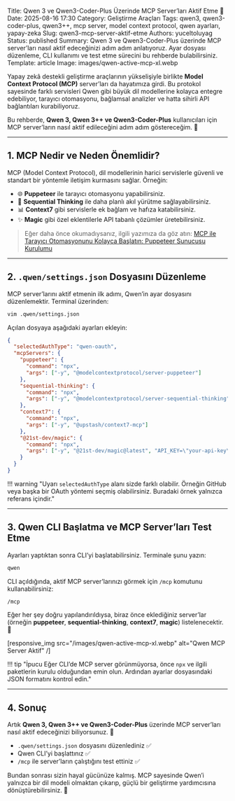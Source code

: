 Title: Qwen 3 ve Qwen3-Coder-Plus Üzerinde MCP Server’ları Aktif Etme 🚀
Date: 2025-08-16 17:30
Category: Geliştirme Araçları
Tags: qwen3, qwen3-coder-plus, qwen3++, mcp server, model context protocol, qwen ayarları, yapay-zeka
Slug: qwen3-mcp-server-aktif-etme
Authors: yuceltoluyag
Status: published
Summary: Qwen 3 ve Qwen3-Coder-Plus üzerinde MCP server’ları nasıl aktif edeceğinizi adım adım anlatıyoruz. Ayar dosyası düzenleme, CLI kullanımı ve test etme sürecini bu rehberde bulabilirsiniz.
Template: article
Image: images/qwen-active-mcp-xl.webp

Yapay zekâ destekli geliştirme araçlarının yükselişiyle birlikte **Model Context Protocol (MCP)** server’ları da hayatımıza girdi. Bu protokol sayesinde farklı servisleri Qwen gibi büyük dil modellerine kolayca entegre edebiliyor, tarayıcı otomasyonu, bağlamsal analizler ve hatta sihirli API bağlantıları kurabiliyoruz.

Bu rehberde, **Qwen 3, Qwen 3++ ve Qwen3-Coder-Plus** kullanıcıları için MCP server’ların nasıl aktif edileceğini adım adım göstereceğim. 🙂

---

## 1. MCP Nedir ve Neden Önemlidir?

MCP (Model Context Protocol), dil modellerinin harici servislerle güvenli ve standart bir yöntemle iletişim kurmasını sağlar. Örneğin:

- 🌐 **Puppeteer** ile tarayıcı otomasyonu yapabilirsiniz.
- 🧠 **Sequential Thinking** ile daha planlı akıl yürütme sağlayabilirsiniz.
- 📊 **Context7** gibi servislerle ek bağlam ve hafıza katabilirsiniz.
- ✨ **Magic** gibi özel eklentilerle API tabanlı çözümler üretebilirsiniz.

> Eğer daha önce okumadıysanız, ilgili yazımıza da göz atın: [MCP ile Tarayıcı Otomasyonunu Kolayca Başlatın: Puppeteer Sunucusu Kurulumu](/mcp-puppeteer-sunucusu-kurulumu/)

---

## 2. `.qwen/settings.json` Dosyasını Düzenleme

MCP server’larını aktif etmenin ilk adımı, Qwen’in ayar dosyasını düzenlemektir. Terminal üzerinden:

```bash
vim .qwen/settings.json
```

Açılan dosyaya aşağıdaki ayarları ekleyin:

```json
{
  "selectedAuthType": "qwen-oauth",
  "mcpServers": {
    "puppeteer": {
      "command": "npx",
      "args": ["-y", "@modelcontextprotocol/server-puppeteer"]
    },
    "sequential-thinking": {
      "command": "npx",
      "args": ["-y", "@modelcontextprotocol/server-sequential-thinking"]
    },
    "context7": {
      "command": "npx",
      "args": ["-y", "@upstash/context7-mcp"]
    },
    "@21st-dev/magic": {
      "command": "npx",
      "args": ["-y", "@21st-dev/magic@latest", "API_KEY=\"your-api-key\""]
    }
  }
}
```

!!! warning "Uyarı <code>selectedAuthType</code> alanı sizde farklı olabilir. Örneğin GitHub veya başka bir OAuth yöntemi seçmiş olabilirsiniz. Buradaki örnek yalnızca referans içindir."

---

## 3. Qwen CLI Başlatma ve MCP Server’ları Test Etme

Ayarları yaptıktan sonra CLI’yi başlatabilirsiniz. Terminale şunu yazın:

```bash
qwen
```

CLI açıldığında, aktif MCP server’larınızı görmek için `/mcp` komutunu kullanabilirsiniz:

```bash
/mcp
```

Eğer her şey doğru yapılandırıldıysa, biraz önce eklediğiniz server’lar (örneğin **puppeteer**, **sequential-thinking**, **context7**, **magic**) listelenecektir. 🎉

\[responsive_img src="/images/qwen-active-mcp-xl.webp" alt="Qwen MCP Server Aktif" /]

!!! tip "İpucu Eğer CLI’de MCP server görünmüyorsa, önce <code>npx</code> ve ilgili paketlerin kurulu olduğundan emin olun. Ardından ayarlar dosyasındaki JSON formatını kontrol edin."

---

## 4. Sonuç

Artık **Qwen 3, Qwen 3++ ve Qwen3-Coder-Plus** üzerinde MCP server’ları nasıl aktif edeceğinizi biliyorsunuz. 🎯

- `.qwen/settings.json` dosyasını düzenlediniz ✅
- Qwen CLI’yi başlattınız ✅
- `/mcp` ile server’ların çalıştığını test ettiniz ✅

Bundan sonrası sizin hayal gücünüze kalmış. MCP sayesinde Qwen’i yalnızca bir dil modeli olmaktan çıkarıp, güçlü bir geliştirme yardımcısına dönüştürebilirsiniz. 🚀
